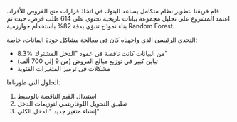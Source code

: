 قام فريقنا بتطوير نظام متكامل يساعد البنوك في اتخاذ قرارات منح القروض للأفراد. 
اعتمد المشروع على تحليل مجموعة بيانات تاريخية تحتوي على 614 طلب قرض، 
حيث تم بناء نموذج تنبؤي بدقة 82% باستخدام خوارزمية Random Forest.

التحدي الرئيسي الذي واجهناه كان في معالجة مشاكل جودة البيانات، خاصة:
- 8.3% من البيانات كانت ناقصة في عمود "الدخل المشترك"
- تباين كبير في توزيع مبالغ القروض (من 9 إلى 700 ألف)
- مشكلات في ترميز المتغيرات الفئوية

الحلول التي طورناها:
1. استبدال القيم الناقصة بالوسيط
2. تطبيق التحويل اللوغاريتمي لتوزيعات الدخل
3. إنشاء متغير جديد "الدخل الكلي"